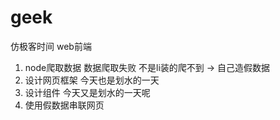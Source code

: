 # geek
仿极客时间 web前端

1. node爬取数据     数据爬取失败 不是li装的爬不到 -> 自己造假数据
2. 设计网页框架     今天也是划水的一天
3. 设计组件         今天又是划水的一天呢
4. 使用假数据串联网页